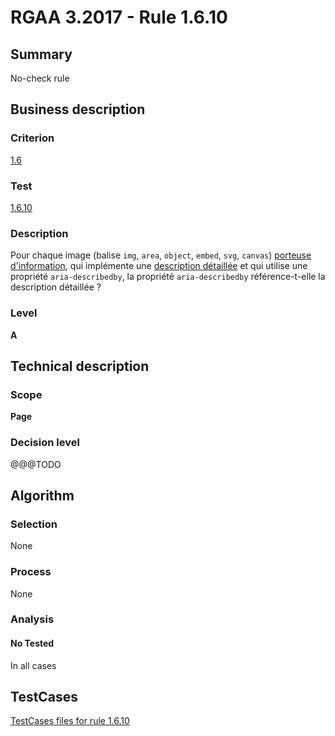 # RGAA 3.2017 - Rule 1.6.10

## Summary
No-check rule


## Business description

### Criterion
[1.6](http://references.modernisation.gouv.fr/rgaa-accessibilite/criteres.html#crit-1-6)

### Test
[1.6.10](http://references.modernisation.gouv.fr/rgaa-accessibilite/criteres.html#test-1-6-10)

### Description
<div lang="fr">Pour chaque image (balise <code lang="en">img</code>, <code lang="en">area</code>, <code lang="en">object</code>, <code lang="en">embed</code>, <code lang="en">svg</code>, <code lang="en">canvas</code>) <a href="http://references.modernisation.gouv.fr/rgaa-accessibilite/glossaire.html#image-porteuse-dinformation">porteuse d'information</a>, qui impl&#xE9;mente une <a href="http://references.modernisation.gouv.fr/rgaa-accessibilite/glossaire.html#description-dtaille-image">description d&#xE9;taill&#xE9;e</a> et qui utilise une propri&#xE9;t&#xE9; <code lang="en">aria-describedby</code>, la propri&#xE9;t&#xE9; <code lang="en">aria-describedby</code> r&#xE9;f&#xE9;rence-t-elle la description d&#xE9;taill&#xE9;e&nbsp;?</div>

### Level
**A**


## Technical description

### Scope
**Page**

### Decision level
@@@TODO


## Algorithm

### Selection
None

### Process
None

### Analysis

#### No Tested
In all cases


##  TestCases

[TestCases files for rule 1.6.10](https://github.com/Asqatasun/Asqatasun/tree/develop/rules/rules-rgaa3.2017/src/test/resources/testcases/rgaa32017/Rgaa32017Rule010610/)


